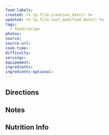 ```yaml
---
food-labels: 
created: <% tp.file.creation_date() %>
updated: <% tp.file.last_modified_date() %>
tags:
  - food/recipe
photos: 
source: 
source-url: 
cook-time: 
difficulty: 
servings:
equipement: 
ingredients:
ingredients-optional:
---
```

## Directions


## Notes


## Nutrition Info